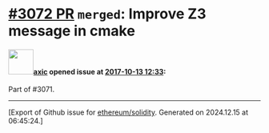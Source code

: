 # [\#3072 PR](https://github.com/ethereum/solidity/pull/3072) `merged`: Improve Z3 message in cmake

#### <img src="https://avatars.githubusercontent.com/u/20340?v=4" width="50">[axic](https://github.com/axic) opened issue at [2017-10-13 12:33](https://github.com/ethereum/solidity/pull/3072):

Part of #3071.




-------------------------------------------------------------------------------



[Export of Github issue for [ethereum/solidity](https://github.com/ethereum/solidity). Generated on 2024.12.15 at 06:45:24.]
